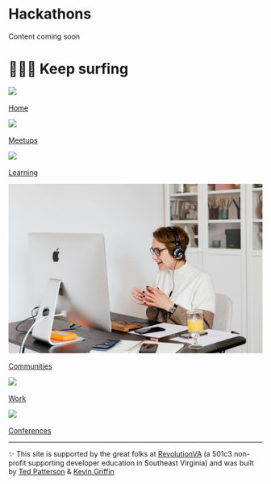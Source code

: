 # Hackathons

Content coming soon

# 🏄🏽‍♀️ Keep surfing

<aside>

![](https://images.unsplash.com/photo-1507525428034-b723cf961d3e?ixlib=rb-4.0.3&q=85&fm=jpg&crop=entropy&cs=srgb)

[Home](757tech%2077dd29f6a9ea478b9c55d44360d5b993.md)

</aside>

<aside>

![](https://images.unsplash.com/photo-1524178232363-1fb2b075b655?ixlib=rb-4.0.3&q=85&fm=jpg&crop=entropy&cs=srgb)

[Meetups](Meetups%208632b73ceb5f4d0681a98674be717043.md)

</aside>

<aside>

![](https://images.unsplash.com/photo-1523050854058-8df90110c9f1?ixlib=rb-4.0.3&q=85&fm=jpg&crop=entropy&cs=srgb)

[Learning](Learning%20c2ca14f8d5574eb79b19376a91625f62.md)

</aside>

<aside>

![pexels-karolina-grabowska-4476606.jpg](pexels-karolina-grabowska-4476606.jpg)

[Communities](Communities%20a05281b082ba480ba282aa08042b4d11.md)

</aside>

<aside>

![](https://images.unsplash.com/photo-1542744173-8e7e53415bb0?ixlib=rb-4.0.3&q=85&fm=jpg&crop=entropy&cs=srgb)

[Work](Work%20b4fd498d1c754251807de7a04897408a.md)

</aside>

<aside>

![](https://images.unsplash.com/photo-1540575467063-178a50c2df87?ixlib=rb-4.0.3&q=85&fm=jpg&crop=entropy&cs=srgb)

[Conferences](Conferences%20105c326bb3e68013a0d8c2e64b3f8029.md)

</aside>

---

✨ This site is supported by the great folks at [RevolutionVA](https://revolutionva.org) (a 501c3 non-profit supporting developer education in Southeast Virginia) and was built by [Ted Patterson](https://www.linkedin.com/in/tedjpatterson/) & [Kevin Griffin](https://www.linkedin.com/in/1kevgriff?miniProfileUrn=urn%3Ali%3Afs_miniProfile%3AACoAAACwC8sB_B8k9lud2dHch-O_ree637JEkMQ&lipi=urn%3Ali%3Apage%3Ad_flagship3_search_srp_all%3BU3rYg%2B2eQqiBOImV1G0Obw%3D%3D)